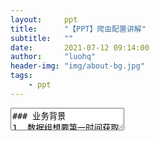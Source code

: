 ```yaml
---
layout:     ppt
title:      "【PPT】爬虫配置讲解"
subtitle:   ""
date:       2021-07-12 09:14:00
author:     "luohq"
header-img: "img/about-bg.jpg"
tags:
    - ppt
---
```

<textarea data-template>
### 业务背景
1. 数据组想要第一时间获取各地限行规则
2. 数据组整理了大量提供限行新闻的网站、微信公众号、新浪微博
3. 数据组仅需要网站内容中包含限行提示的内容（即文章详情中包含关键字'限行'等）
4. 网站内容的提取过程大致遵循：网站链接 -> 文章链接列表 -> 点击链接获取正文详情

--

### 开发背景
1. 开发一个通用的网站爬取工具，最好可以配置爬取规则
2. 爬虫工具选择Python Scrapy：对于网站的超链接列表提取基于Scrapy.CrawlSpider rules，对文章详情内容的提取基于ItemLoaders selector
3. 爬虫规则基于JSON（start_urls, crawl_rules, item_rules）
4. 需要提供一个爬虫规则验证工具（Scrapy+Flask），可以验证爬取规则对应的爬取结果是否正确

--

<font color='green'><b>相关依赖🍀 </b></font><br/>
1. [🔗Python Scrapy官方文档：https://docs.scrapy.org/en/latest/intro/overview.html](https://docs.scrapy.org/en/latest/intro/overview.html)<br/>
2. [🔗爬虫工具 - 添加数据来源：http://mx-datacollection-tool-ln.mxnavi.com/mainPage/DataSourceManagement](http://mx-datacollection-tool-ln.mxnavi.com/mainPage/DataSourceManagement)<Br/>
3. [🔗爬虫配置验证工具：http://mx-crawl-spider-validator.inner.mxnavi.com/start](http://mx-crawl-spider-validator.inner.mxnavi.com/start)<br/>


---

### 爬虫配置说明
1. 给出web网站初始界面链接URL
2. 根据css（或xpath）规则提取出初始界面中的超链接（a标签）列表
3. 依次打开提取出的超链接，并确定详情界面中的标题、发布日期、正文内容
4. 将爬虫规则添加到爬虫数据来源界面：http://mx-datacollection-tool-ln.mxnavi.com/mainPage/DataSourceManagement

--

### 爬虫后端逻辑
1. 后端爬虫会定时拉取配置
2. 爬虫提取配置规则中网站对应的详情页中的标题、发布日期、正文内容
3. 爬虫对标题、正文内容中的是否包含关键字进行过滤
4. 爬虫仅将包含关键字的网站详情页保存到DB

---

### 爬虫示例配置
```json
# 规则【本地宝-北京】示例如下（更多示例参见附件：crawl_config.txt）
{
    # 初始爬取URL（支持多个）
    "start_urls": [
        "http://bj.bendibao.com/news/list_17_175_1.htm"],

    # 界面中link提取规则（支持restrict_css, restrict_xpath, restrict_json），且支持多条规则，
    # 其中restrict_css, restrict_xpath支持html页面解析，而restrict_json支持ajax请求（restrict_json为自定义提取器，官方文档没有相关说明）
    # 关于crawl_rules属性可以参考：https://docs.scrapy.org/en/latest/topics/link-extractors.html#topics-link-extractors
    "crawl_rules": [{
            "restrict_css": "#listNewsTimeLy > li > div.info > h3 > a",
            # 目前callback仅支持parse_html（即根据item_rules提取页面中数据）
            "callback": "parse_html"
        }
    ],

    # html页面中的数据信息提取规则（支持{propName}_css|xpath）
    # 目前支持属性：title, text, pulish_date
    "item_rules": {
        # {propName}_{type}: [selector1, selector2,...]且取第一个selector有值的结果（多个selector兼容不同网页布局）
        "title_css": ["body > div.wrapper > div.content_l > div.title.daoyu > h1 > strong"],
        "text_css": ["#bo"],
        "publish_date_css": ["body > div.wrapper > div.content_l > div.title.daoyu > div.article-info > span.time"]
    }
}
```

--

在Scrapy中支持css扩展属性如下：<br/>
- （1）::text  获取元素文本信息
- （2）::attr(name)  获取元素属性值

---

<font color='red'><b>注意💣</b></font><br/>
1. mailbird需付费使用...
2. 其中也使用过yomail（已停止维护）、mailspring（不支持pop3）等等，最终选用mailbird
3. 破解完一定要设置不自动更新，否则mailbird自动升级后会导致破解失效😭

---

# OVER✌️

</textarea>
